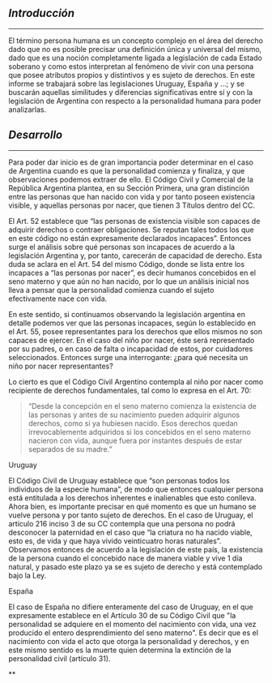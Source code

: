 ## *Introducción*
---

El término persona humana es un concepto complejo en el área del derecho dado que no es posible precisar una definición única y universal del mismo, dado que es una noción completamente ligada a legislación de cada Estado soberano y como estos interpretan al fenómeno de vivir con una persona que posee atributos propios y distintivos y es sujeto de derechos. En este informe se trabajará sobre las legislaciones Uruguay, España y …; y se buscarán aquellas similitudes y diferencias significativas entre sí y con la legislación de Argentina con respecto a la personalidad humana para poder analizarlas.

## *Desarrollo*
---

Para poder dar inicio es de gran importancia poder determinar en el caso de Argentina cuando es que la personalidad comienza y finaliza, y que observaciones podemos extraer de ello. El Código Civil y Comercial de la República Argentina plantea, en su Sección Primera, una gran distinción entre las personas que han nacido con vida y por tanto poseen existencia visible, y aquellas personas por nacer, que tienen 3 Títulos dentro del CC.

El Art. 52 establece que “las personas de existencia visible son capaces de adquirir derechos o contraer obligaciones. Se reputan tales todos los que en este código no están expresamente declarados incapaces”. Entonces surge el análisis sobre qué personas son incapaces de acuerdo a la legislación Argentina y, por tanto, carecerán de capacidad de derecho. Esta duda se aclara en el Art. 54 del mismo Código, donde se lista entre los incapaces a “las personas por nacer”, es decir humanos concebidos en el seno materno y que aún no han nacido, por lo que un análisis inicial nos lleva a pensar que la personalidad comienza cuando el sujeto efectivamente nace con vida.

En este sentido, si continuamos observando la legislación argentina en detalle podemos ver que las personas incapaces, según lo establecido en el Art. 55, posee representantes para los derechos que ellos mismos no son capaces de ejercer. En el caso del niño por nacer, éste será representado por su padres, o en caso de falta o incapacidad de estos, por cuidadores seleccionados. Entonces surge una interrogante: ¿para qué necesita un niño por nacer representantes?

Lo cierto es que el Código Civil Argentino contempla al niño por nacer como recipiente de derechos fundamentales, tal como lo expresa en el Art. 70:

> “Desde la concepción en el seno materno comienza la existencia de las personas y antes de su nacimiento pueden adquirir algunos derechos, como si ya hubiesen nacido. Esos derechos quedan irrevocablemente adquiridos si los concebidos en el seno materno nacieron con vida, aunque fuera por instantes después de estar separados de su madre.”



Uruguay

El Código Civil de Uruguay establece que “son personas todos los individuos de la especie humana”, de modo que entonces cualquier persona está entitulada a los derechos inherentes e inalienables que esto conlleva. Ahora bien, es importante precisar en qué momento es que un humano se vuelve persona y por tanto sujeto de derechos. En el caso de Uruguay, el artículo 216 inciso 3 de su CC contempla que una persona no podrá desconocer la paternidad en el caso que “la criatura no ha nacido viable, esto es, de vida y que haya vivido veinticuatro horas naturales”. Observamos entonces de acuerdo a la legislación de este país, la existencia de la persona cuando el concebido nace de manera viable y vive 1 día natural, y pasado este plazo ya se es sujeto de derecho y está contemplado bajo la Ley.

España

El caso de España no difiere enteramente del caso de Uruguay, en el que expresamente establece en el Artículo 30 de su Código Civil que "la personalidad se adquiere en el momento del nacimiento con vida, una vez producido el entero desprendimiento del seno materno". Es decir que es el nacimiento con vida el acto que otorga la personalidad y derechos, y en este mismo sentido es la muerte quien determina la extinción de la personalidad civil (artículo 31).

**

